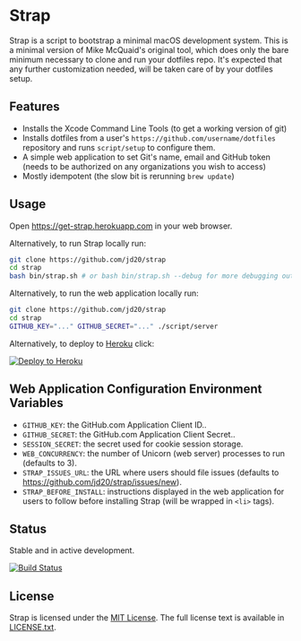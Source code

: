 # Strap
Strap is a script to bootstrap a minimal macOS development system. This is a minimal version of Mike McQuaid's original tool, which does only the bare minimum necessary to clone and run your dotfiles repo. It's expected that any further customization needed, will be taken care of by your dotfiles setup.

## Features
- Installs the Xcode Command Line Tools (to get a working version of git)
- Installs dotfiles from a user's `https://github.com/username/dotfiles` repository and runs `script/setup` to configure them.
- A simple web application to set Git's name, email and GitHub token (needs to be authorized on any organizations you wish to access)
- Mostly idempotent (the slow bit is rerunning `brew update`)

## Usage
Open https://get-strap.herokuapp.com in your web browser.

Alternatively, to run Strap locally run:
```bash
git clone https://github.com/jd20/strap
cd strap
bash bin/strap.sh # or bash bin/strap.sh --debug for more debugging output
```

Alternatively, to run the web application locally run:
```bash
git clone https://github.com/jd20/strap
cd strap
GITHUB_KEY="..." GITHUB_SECRET="..." ./script/server
```

Alternatively, to deploy to [Heroku](https://www.heroku.com) click:

[![Deploy to Heroku](https://www.herokucdn.com/deploy/button.svg)](https://heroku.com/deploy)

## Web Application Configuration Environment Variables
- `GITHUB_KEY`: the GitHub.com Application Client ID..
- `GITHUB_SECRET`: the GitHub.com Application Client Secret..
- `SESSION_SECRET`: the secret used for cookie session storage.
- `WEB_CONCURRENCY`: the number of Unicorn (web server) processes to run (defaults to 3).
- `STRAP_ISSUES_URL`: the URL where users should file issues (defaults to https://github.com/jd20/strap/issues/new).
- `STRAP_BEFORE_INSTALL`: instructions displayed in the web application for users to follow before installing Strap (will be wrapped in `<li>` tags).

## Status
Stable and in active development.

[![Build Status](https://travis-ci.org/jd20/strap.svg)](https://travis-ci.org/jd20/strap)

## License
Strap is licensed under the [MIT License](http://en.wikipedia.org/wiki/MIT_License).
The full license text is available in [LICENSE.txt](https://github.com/mikemcquaid/strap/blob/master/LICENSE.txt).
